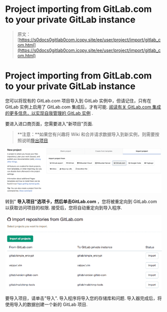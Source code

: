 # Project importing from GitLab.com to your private GitLab instance

> 原文：[https://s0docs0gitlab0com.icopy.site/ee/user/project/import/gitlab_com.html](https://s0docs0gitlab0com.icopy.site/ee/user/project/import/gitlab_com.html)

# Project importing from GitLab.com to your private GitLab instance[](#project-importing-from-gitlabcom-to-your-private-gitlab-instance "Permalink")

您可以将现有的 GitLab.com 项目导入到 GitLab 实例中，但请记住，只有在 GitLab 实例上启用了 GitLab.com 集成后，才有可能. [阅读有关 GitLab.com 集成的更多信息，以实现自我管理的 GitLab 实例](../../../integration/gitlab.html) .

要进入进口商页面，您需要进入"新项目"页面.

> **注意：**如果您有兴趣将 Wiki 和合并请求数据导入到新实例，则需要按照说明[导出项目](../settings/import_export.html#exporting-a-project-and-its-data)

[![New project page](img/0d0a16295f0edf554f921ffda49ff421.png)](img/gitlab_new_project_page_v12_2.png)

转到" **导入项目"**选项卡，然后单击**GitLab.com** ，您将被重定向到 GitLab.com 以获取访问项目的权限. 接受后，您将自动重定向到导入程序.

[![Importer page](img/e0fb1b28f653637edd64e072798f2385.png)](img/gitlab_importer.png)

要导入项目，请单击"导入". 导入程序将导入您的存储库和问题. 导入器完成后，将使用导入的数据创建一个新的 GitLab 项目.
